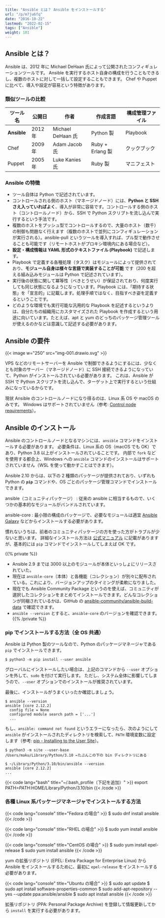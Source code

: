 ```yaml
---
title: "Ansible とは？ Ansible をインストールする"
url: "/p/m7ju6fq"
date: "2016-10-22"
lastmod: "2022-02-15"
tags: ["Ansible"]
weight: 101
---
```


Ansible とは？
----

Ansible は、2012 年に Michael DeHaan 氏によって公開されたコンフィギュレーションツールです。
Ansible を実行するホスト自身の構成を行うこともできるし、複数のホストに対して一括して設定することもできます。
Chef や Puppet に比べて、導入や設定が容易という特徴があります。

### 類似ツールの比較

| ツール名 | 公開日 | 作者 | 作成言語 | 構成管理ファイル |
| ---- | ---- | ---- | ---- | ---- |
| __Ansible__ | 2012 年 | Michael DeHaan 氏 | Python 製 | Playbook |
| Chef | 2009 年 | Adam Jacob 氏 | Ruby + Erlang 製 | クックブック |
| Puppet | 2005 年 | Luke Kanies 氏 | Ruby 製 | マニフェスト |


### Ansible の特徴

* ツール自体は Python で記述されています。
* コントロールされる側のホスト（マネージドノード）には、__Python と SSH さえ入っていればよく__、導入が非常に容易です。コントロールする側のホスト（コントロールノード）から、SSH で Python スクリプトを流し込んで実行するという手法です。
* 複数のホストをプッシュ型でコントロールするので、大量のホスト（数千）の制御も問題なく行えます（複数のホストで並列にコンフィギュレーションが実行される）。ansible-pull というツールを導入すれば、プル型で動作させることも可能です（リモートホストがプロキシ環境内にある場合など）。
* __設定・構成情報は YAML 形式のテキストファイル (Playbook)__ で記述します。
* Playbook で定義する各種処理（タスク）はモジュールによって提供されており、__モジュール自身は様々な言語で実装することが可能__ です（200 を超える組み込みモジュールは Python で記述されています）。
* 実行後の状態に関して冪等性（べきとうせい）が保証されており、何度実行しても同じ状態になるようになっています。Playbook には、「期待する状態」を「宣言的」に記載します。処理手順ではなく、目指すべき姿を定義するということです。
* どのような環境でも実行可能な汎用的な Playbook を記述するというよりは、自分たちの組織用にカスタマイズされた Playbook を作成するという用途に向いています。たとえば、apt と yum のどっちのパッケージ管理ツールが使えるのかなどは意識して記述する必要があります。


Ansible の要件
----

{{< image w="250" src="img-001.drawio.svg" >}}

VPS などのリモートサーバーを Ansible で制御できるようにするには、少なくとも対象のサーバー（マネージドノード）に SSH 接続できるようになっていて、Python がインストールされている必要があります。
これは、Ansible が SSH で Python スクリプトを流し込んで、ターゲット上で実行するという仕組みになっているからです。

現状 Ansible のコントロールノードになり得るのは、Linux 系 OS や macOS のみです。
Windows はサポートされていません（参考: [Control node requirements](https://docs.ansible.com/ansible/latest/installation_guide/intro_installation.html#control-node-requirements)）。


Ansible のインストール
----

Ansible のコントロールノードとなるマシンには、`ansible` コマンドをインストールする必要があります。
必要条件は、Linux 系の OS（macOS でも OK）であり、Python 3.8 以上がインストールされていることです。
内部で `fork` などを使用する都合上、Windows への `ansible` コマンドのインストールはサポートされていません（WSL を使って動かすことはできます）。

Ansible 2.10 からは、以下の 2 種類のパッケージが提供されており、いずれも Python の __`pip`__ コマンドや、OS ごとのパッケージ管理コマンドでインストールできます。

ansible（コミュニティパッケージ）
: 従来の ansible に相当するもので、いくつかの基本的なモジュールがバンドルされています。

ansible-core
: 最小限の構成のパッケージで、必要なモジュールは適宜 [Ansible Galaxy](https://galaxy.ansible.com) などからインストールする必要があります。

慣れないうちは、前者のコミュニティパッケージの方を使った方がトラブルが少ないと思います。
詳細なインストール方法は [公式マニュアル](https://docs.ansible.com/ansible/latest/installation_guide/intro_installation.html) に記載がありますが、基本的には `pip` コマンドでインストールしてしまえば OK です。

{{% private %}}
- Ansible 2.9 までは 3000 以上のモジュールが本体といっしょにリリースされていた。
- 現在は `ansible-core`（本体）と各機能（コレクション）が別々に配布されている。これにより、バージョンアップのタイミングが柔軟になりました。
- 現在でも Ansible Community Package というのを使えば、コミュニティが選択したコレクションをまとめてインストールできます。どんなコレクションが同梱されているかは、GitHub の [ansible-community/ansible-build-data](https://github.com/ansible-community/ansible-build-data/) で確認できます。
- `ansible --version` とすると、`ansible-core` のバージョンを確認できます。
{{% /private %}}

### pip でインストールする方法（全 OS 共通）

Ansible は Python 製のツールなので、Python のパッケージマネージャである `pip` でインストールできます。

```console
$ python3 -m pip install --user ansible
```

グローバルにインストールしたい場合は、上記のコマンドから `--user` オプションを外して、`sudo` を付けて実行します。
ただし、システム全体に影響してしまうので、`--user` オプションでのインストールが推奨されています。

最後に、インストールがうまくいったか確認しましょう。

```console
$ ansible --version
ansible [core 2.12.2]
  config file = None
  configured module search path = ['...']
  ...
```

もし、`ansible: command not found` というエラーになったら、次のようにして `ansible` がインストールされたディレクトリを検索して、`PATH` 環境変数に設定します（参考: [pip - Installing to the User Site](https://packaging.python.org/en/latest/tutorials/installing-packages/#installing-to-the-user-site)）。

```console
$ python3 -m site --user-base
/Users/maku/Library/Python/3.10 ←たぶんこの下の bin ディレクトリにある

$ ~/Library/Python/3.10/bin/ansible --version
ansible [core 2.12.2]
...
```

{{< code lang="bash" title="~/.bash_profile（下記を追加）" >}}
export PATH=$PATH:$HOME/Library/Python/3.10/bin
{{< /code >}}

### 各種 Linux 系パッケージマネージャでインストールする方法

{{< code lang="console" title="Fedora の場合" >}}
$ sudo dnf install ansible
{{< /code >}}

{{< code lang="console" title="RHEL の場合" >}}
$ sudo yum install ansible
{{< /code >}}

{{< code lang="console" title="CentOS の場合" >}}
$ sudo yum install epel-release
$ sudo yum install ansible
{{< /code >}}

yum の拡張リポジトリ (EPEL: Extra Package for Enterprise Linux) から Ansible をインストールするために、最初に `epel-release` をインストールする必要があります。

{{< code lang="console" title="Ubuntu の場合" >}}
$ sudo apt update
$ sudo apt install software-properties-common
$ sudo add-apt-repository --yes --update ppa:ansible/ansible
$ sudo apt install ansible
{{< /code >}}

拡張リポジトリ (PPA: Personal Package Archive) を登録して情報更新してから `install` を実行する必要があります。

